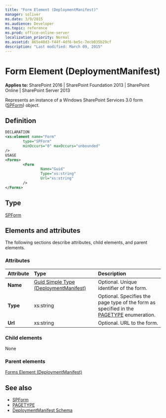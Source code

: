 ```yaml
---
title: "Form Element (DeploymentManifest)"
manager: soliver
ms.date: 3/9/2015
ms.audience: Developer
ms.topic: reference
ms.prod: office-online-server
localization_priority: Normal
ms.assetid: 865e48d3-f44f-4df6-be5c-7ecb035b29cf
description: "Last modified: March 09, 2015"
---
```


# Form Element (DeploymentManifest)

**Applies to:** SharePoint 2016 | SharePoint Foundation 2013 | SharePoint Online | SharePoint Server 2013 
  
Represents an instance of a Windows SharePoint Services 3.0 form ([SPForm](https://msdn.microsoft.com/library/Microsoft.SharePoint.SPForm.aspx)) object. 

## Definition

```XML
DECLARATION
<xs:element name="Form" 
        type="SPForm" 
        minOccurs="0" maxOccurs="unbounded" 
/>
USAGE
<Forms>
        <Form
                Name="Guid"
                Type="xs:string"
                Url="xs:string"
        />
</Forms>

```

## Type

[SPForm](https://msdn.microsoft.com/library/Microsoft.SharePoint.SPForm.aspx)
  
## Elements and attributes

The following sections describe attributes, child elements, and parent elements.

### Attributes

|**Attribute**|**Type**|**Description**|
|:-----|:-----|:-----|
|**Name** <br/> |[Guid Simple Type (DeploymentManifest)](guid-simple-type-deploymentmanifest.md) <br/> |Optional. Unique identifier of the form.  <br/> |
|**Type** <br/> |xs:string  <br/> |Optional. Specifies the page type of the form as specified in the [PAGETYPE](https://msdn.microsoft.com/library/Microsoft.SharePoint.PAGETYPE.aspx) enumeration.  <br/> |
|**Url** <br/> |xs:string  <br/> |Optional. URL to the form.  <br/> |
   
### Child elements

None
   
### Parent elements

[Forms Element (DeploymentManifest)](forms-element-deploymentmanifest.md)
   
## See also

- [SPForm](https://msdn.microsoft.com/library/Microsoft.SharePoint.SPForm.aspx)
- [PAGETYPE](https://msdn.microsoft.com/library/Microsoft.SharePoint.PAGETYPE.aspx)
- [DeploymentManifest Schema](deploymentmanifest-schema.md)

